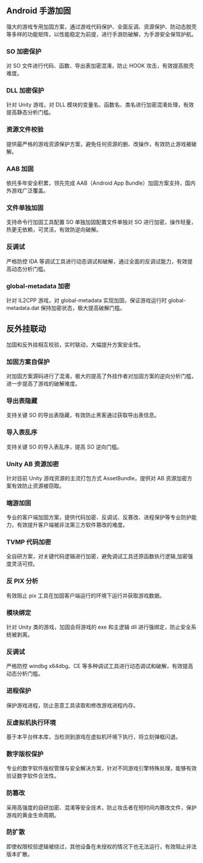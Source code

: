 ## Android 手游加固
强大的游戏专用加固方案，通过游戏代码保护、全面反调、资源保护、防动态脱壳等多样的功能矩阵，以性能稳定为前提，进行手游防破解，为手游安全保驾护航。
### SO 加密保护
对 SO 文件进行代码、函数、导出表加密混淆，防止 HOOK 攻击，有效提高脱壳难度。
### DLL 加密保护
针对 Unity 游戏，对 DLL 模块的变量名、函数名、类名进行加密混淆处理，有效提高静态分析门槛。
### 资源文件校验
提供最严格的游戏资源保护方案，避免任何资源的删、改操作，有效防止游戏被破解。
### AAB 加固
依托多年安全积累，领先完成 AAB（Android App Bundle）加固方案支持，国内外游戏广泛覆盖。
### 文件单独加固
支持命令行加固工具配置 SO 单独加固配置文件单独对 SO 进行加密，操作轻量，热更无依赖，可灵活，有效防逆向破解。
### 反调试
严格防控 IDA 等调试工具进行动态调试和破解，通过全面的反调试能力，有效提高动态分析门槛。
### global-metadata 加密
针对 IL2CPP 游戏，对 global-metadata 实现加固，保证游戏运行时 global-metadata.dat 保持加密状态，极大提高破解门槛。
## 反外挂联动
加固和反外挂相互校验，实时联动，大幅提升方案安全性。
### 加固方案自保护
对加固方案源码进行了混淆，极大的提高了外挂作者对加固方案的逆向分析门槛，进一步提高了游戏的破解难度。
### 导出表隐藏
支持关键 SO 的导出表隐藏，有效防止黑客通过获取导出表信息。
### 导入表乱序
支持关键 SO 的导入表乱序，提高 SO 逆向门槛。
### Unity AB 资源加密
针对目前 Unity 游戏资源的主流打包方式 AssetBundle，提供对 AB 资源加密方案有效防止资源被窃取。
### 端游加固
专业的客户端加固方案，提供代码加密、反调试、反篡改、进程保护等专业防护能力，有效提升客户端被非法第三方软件篡改的难度。
### TVMP 代码加密
全自研方案，对关键代码逻辑进行加密，避免调试工具还原函数执行逻辑,加密强度灵活可控。
### 反 PIX 分析
有效阻止 pix 工具在加固客户端运行的环境下运行并获取游戏数据。
### 模块绑定
针对 Unity 类的游戏，加固会将游戏的 exe 和主逻辑 dll 进行强绑定，防止安全系统被剥离。
### 反调试
严格防控 windbg x64dbg、CE 等多种调试工具进行动态调试和破解，有效提高动态分析门槛。
### 进程保护
保护游戏进程，防止恶意工具读取和修改游戏进程内存。
### 反虚拟机执行环境
基于本平台样本库，当检测到游戏在虚拟机环境下执行，将立刻弹框闪退。
### 数字版权保护
专业的数字软件版权管理与安全解决方案，针对不同游戏引擎特殊处理，能够有效验证数字软件合法性。
### 防篡改
采用高强度的自研加密、混淆等安全技术，防止攻击者在短时间内篡改文件，保护游戏的黄金生命周期。
### 防扩散
即使权限校验逻辑被绕过，其他设备在未授权的情况下也无法运行，有效阻止非法版本扩散。

